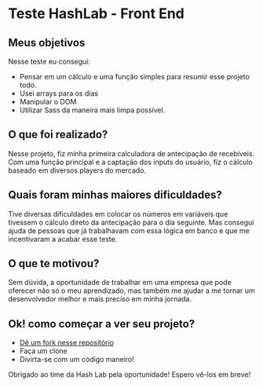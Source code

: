# Teste HashLab - Front End

## Meus objetivos

Nesse teste eu consegui:

- Pensar em um cálculo e uma função simples para resumir esse projeto todo.
- Usei arrays para os dias 
- Manipular o DOM
- Utilizar Sass da maneira mais limpa possível.

## O que foi realizado?

Nesse projeto, fiz minha primeira calculadora de antecipação de recebíveis. Com uma função principal e a captação dos inputs do usuário, fiz o cálculo baseado em diversos players do mercado.

## Quais foram minhas maiores dificuldades?

Tive diversas dificuldades em colocar os números em variáveis que tivessem o cálculo direto da antecipação para o dia seguinte. Mas consegui ajuda de pessoas que já trabalhavam com essa lógica em banco e que me incentivaram a acabar esse teste.

## O que te motivou?

Sem dúvida, a oportunidade de trabalhar em uma empresa que pode oferecer não só o meu aprendizado, mas também me ajudar a me tornar um desenvolvedor melhor e mais preciso em minha jornada.

## Ok! como começar a ver seu projeto?


- [Dê um fork nesse repositório](https://github.com/fredericonti/hash-test)
- Faça um clone
- Divirta-se com um código maneiro!

Obrigado ao time da Hash Lab pela oportunidade! Espero vê-los em breve!





